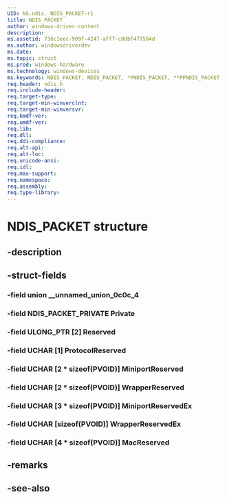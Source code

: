 ```yaml
---
UID: NS.ndis._NDIS_PACKET~r1
title: NDIS_PACKET
author: windows-driver-content
description: 
ms.assetid: 736c1eec-909f-4247-aff7-c0dbf477584d
ms.author: windowsdriverdev
ms.date: 
ms.topic: struct
ms.prod: windows-hardware
ms.technology: windows-devices
ms.keywords: NDIS_PACKET, NDIS_PACKET, *PNDIS_PACKET, **PPNDIS_PACKET
req.header: ndis.h
req.include-header:
req.target-type:
req.target-min-winverclnt:
req.target-min-winversvr:
req.kmdf-ver:
req.umdf-ver:
req.lib:
req.dll:
req.ddi-compliance:
req.alt-api:
req.alt-loc:
req.unicode-ansi:
req.idl:
req.max-support:
req.namespace:
req.assembly:
req.type-library:
---
```


# NDIS_PACKET structure

## -description



## -struct-fields

### -field union __unnamed_union_0c0c_4			
 	
### -field NDIS_PACKET_PRIVATE Private			
 	
### -field ULONG_PTR [2] Reserved			
 	
### -field UCHAR [1] ProtocolReserved			
 	
### -field UCHAR [2 * sizeof(PVOID)] MiniportReserved			
 	
### -field UCHAR [2 * sizeof(PVOID)] WrapperReserved			
 	
### -field UCHAR [3 * sizeof(PVOID)] MiniportReservedEx			
 	
### -field UCHAR [sizeof(PVOID)] WrapperReservedEx			
 	
### -field UCHAR [4 * sizeof(PVOID)] MacReserved			
 	
## -remarks

## -see-also